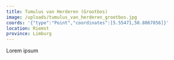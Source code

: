 ```yaml
---
title: Tumulus van Herderen (Grootbos)
image: /uploads/tumulus_van_herderen_grootbos.jpg
coords: '{"type":"Point","coordinates":[5.55471,50.8067856]}'
location: Riemst
province: Limburg
---
```

Lorem ipsum